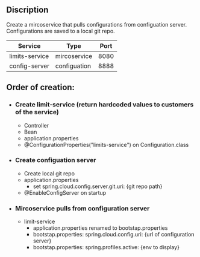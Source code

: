 
## Discription ##
Create a mircoservice that pulls configurations from configuation server.
Configurations are saved to a local git repo.


Service        |  Type      | Port
-------------  |  ----      | -------
limits-service |mircoservice| 8080
config-server  |configuation| 8888


## Order of creation: ##
* ### Create limit-service (return hardcoded values to customers of the service) ###
  * Controller
  * Bean
  * application.properties
  * @ConfigurationProperties("limits-service") on Configuration.class
  
* ### Create configuation server ###
  * Create local git repo
  * application.properties
    * set spring.cloud.config.server.git.uri: {git repo path}
  * @EnableConfigServer on startup
  
* ### Mircoservice pulls from configuration server ###
  * limit-service
    * application.properties renamed to bootstap.properties
    * bootstap.properties: spring.cloud.config.uri: {url of configuration server}
    * bootstap.properties: spring.profiles.active: {env to display}  

